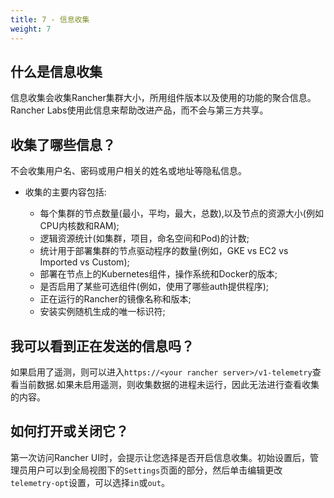 ```yaml
---
title: 7 - 信息收集
weight: 7
---
```


## 什么是信息收集

信息收集会收集Rancher集群大小，所用组件版本以及使用的功能的聚合信息。Rancher Labs使用此信息来帮助改进产品，而不会与第三方共享。

## 收集了哪些信息？

不会收集用户名、密码或用户相关的姓名或地址等隐私信息。

- 收集的主要内容包括:
  
  - 每个集群的节点数量(最小，平均，最大，总数),以及节点的资源大小(例如CPU内核数和RAM);
  - 逻辑资源统计(如集群，项目，命名空间和Pod)的计数;
  - 统计用于部署集群的节点驱动程序的数量(例如，GKE vs EC2 vs Imported vs Custom);
  - 部署在节点上的Kubernetes组件，操作系统和Docker的版本;
  - 是否启用了某些可选组件(例如，使用了哪些auth提供程序);
  - 正在运行的Rancher的镜像名称和版本;
  - 安装实例随机生成的唯一标识符;

## 我可以看到正在发送的信息吗？

如果启用了遥测，则可以进入`https://<your rancher server>/v1-telemetry`查看当前数据.如果未启用遥测，则收集数据的进程未运行，因此无法进行查看收集的内容。

## 如何打开或关闭它？

第一次访问Rancher UI时，会提示让您选择是否开启信息收集。初始设置后，管理员用户可以到全局视图下的`Settings`页面的部分，然后单击编辑更改`telemetry-opt`设置，可以选择`in`或`out`。
